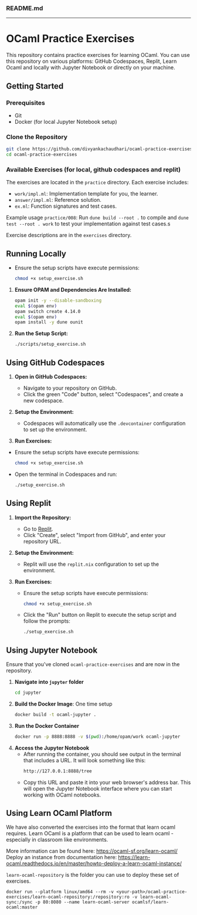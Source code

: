 ### README.md

---

# OCaml Practice Exercises

This repository contains practice exercises for learning OCaml. You can use this repository on various platforms: GitHub Codespaces, Replit, Learn Ocaml and locally with Jupyter Notebook or directly on your machine.

## Getting Started

### Prerequisites

- Git
- Docker (for local Jupyter Notebook setup)

### Clone the Repository

```sh
git clone https://github.com/divyankachaudhari/ocaml-practice-exercises.git
cd ocaml-practice-exercises
```
### Available Exercises (for local, github codespaces and replit)

The exercises are located in the `practice` directory. Each exercise includes:

- `work/impl.ml`: Implementation template for you, the learner.
- `answer/impl.ml`: Reference solution.
- `ex.ml`: Function signatures and test cases.

Example usage `practice/008`: Run `dune build --root .` to compile and `dune test --root . work` to test your implementation against test cases.s

Exercise descriptions are in the `exercises` directory.

## Running Locally

- Ensure the setup scripts have execute permissions:

  ```sh
  chmod +x setup_exercise.sh
  ```

1. **Ensure OPAM and Dependencies Are Installed:**

   ```sh
   opam init -y --disable-sandboxing
   eval $(opam env)
   opam switch create 4.14.0
   eval $(opam env)
   opam install -y dune ounit
   ```

2. **Run the Setup Script:**

   ```sh
   ./scripts/setup_exercise.sh
   ```

## Using GitHub Codespaces

1. **Open in GitHub Codespaces:**
   - Navigate to your repository on GitHub.
   - Click the green "Code" button, select "Codespaces", and create a new codespace.

2. **Setup the Environment:**
   - Codespaces will automatically use the `.devcontainer` configuration to set up the environment.

3. **Run Exercises:**
  - Ensure the setup scripts have execute permissions:

      ```sh
      chmod +x setup_exercise.sh
      ```
   - Open the terminal in Codespaces and run:

     ```sh
     ./setup_exercise.sh
     ```

## Using Replit

1. **Import the Repository:**
   - Go to [Replit](https://replit.com/).
   - Click "Create", select "Import from GitHub", and enter your repository URL.

2. **Setup the Environment:**
   - Replit will use the `replit.nix` configuration to set up the environment.

3. **Run Exercises:**
   - Ensure the setup scripts have execute permissions:

      ```sh
      chmod +x setup_exercise.sh
      ```

   - Click the "Run" button on Replit to execute the setup script and follow the prompts:

     ```sh
     ./setup_exercise.sh
     ```



## Using Jupyter Notebook

Ensure that you've cloned `ocaml-practice-exercises` and are now in the repository.

1. **Navigate into `jupyter` folder**
   ```bash
   cd jupyter
   ``` 
2. **Build the Docker Image**: One time setup
   ```bash
   docker build -t ocaml-jupyter .
   ```
3. **Run the Docker Container**
   ```bash
   docker run -p 8888:8888 -v $(pwd):/home/opam/work ocaml-jupyter
   ```
4. **Access the Jupyter Notebook**
   - After running the container, you should see output in the terminal that includes a URL. It will look something like this:
      ```bash
      http://127.0.0.1:8888/tree
      ```
   - Copy this URL and paste it into your web browser's address bar. This will open the Jupyter Notebook interface where you can start working with OCaml notebooks.


## Using Learn OCaml Platform

We have also converted the exercises into the format that learn ocaml requires. Learn OCaml is a platform that can be used to learn ocaml - especially in classroom like environments.

More information can be found here: https://ocaml-sf.org/learn-ocaml/
Deploy an instance from documentation here: https://learn-ocaml.readthedocs.io/en/master/howto-deploy-a-learn-ocaml-instance/

`learn-ocaml-repository` is the folder you can use to deploy these set of exercises.

```
docker run --platform linux/amd64 --rm -v <your-path>/ocaml-practice-exercises/learn-ocaml-repository:/repository:ro -v learn-ocaml-sync:/sync -p 80:8080 --name learn-ocaml-server ocamlsf/learn-ocaml:master
```